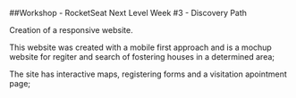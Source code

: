##Workshop - RocketSeat Next Level Week #3 - Discovery Path

Creation of a responsive website.

This website was created with a mobile first approach and is a mochup website for regiter and search of fostering houses in a determined area;

The site has interactive maps, registering forms and a visitation apointment page;